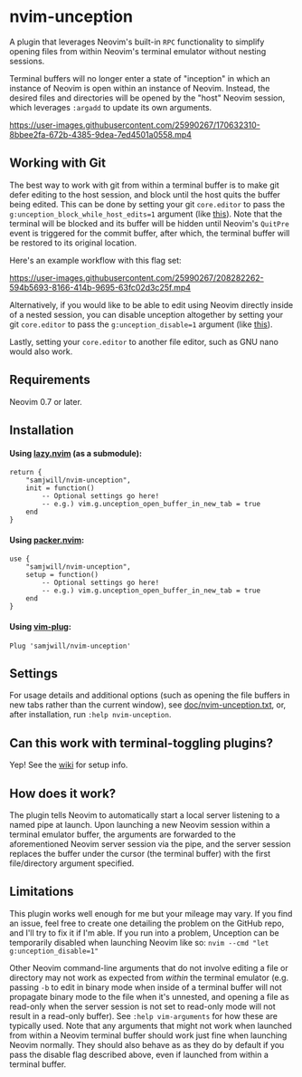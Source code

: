 # nvim-unception

A plugin that leverages Neovim's built-in `RPC` functionality to simplify
opening files from within Neovim's terminal emulator without nesting sessions.

Terminal buffers will no longer enter a state of "inception" in which an
instance of Neovim is open within an instance of Neovim. Instead, the desired
files and directories will be opened by the "host" Neovim session, which
leverages `:argadd` to update its own arguments.

https://user-images.githubusercontent.com/25990267/170632310-8bbee2fa-672b-4385-9dea-7ed4501a0558.mp4

## Working with Git

The best way to work with git from within a terminal buffer is to make git
defer editing to the host session, and block until the host quits the buffer
being edited. This can be done by setting your git `core.editor` to pass the
`g:unception_block_while_host_edits=1` argument
(like
[this](https://github.com/samjwill/dotfiles/blob/ba56af2ff49cd23ac19fcffe7840a78c58a89c9b/.gitconfig#L5)).
Note that the terminal will be blocked and its buffer will be hidden until Neovim's `QuitPre` event is triggered for the commit buffer, after which, the terminal buffer will be restored to its original location.

Here's an example workflow with this flag set:

https://user-images.githubusercontent.com/25990267/208282262-594b5693-8166-414b-9695-63fc02d3c25f.mp4

Alternatively, if you would like to be able to edit using Neovim directly
inside of a nested session, you can disable unception altogether by setting
your git `core.editor` to pass the `g:unception_disable=1` argument (like
[this](https://github.com/samjwill/dotfiles/blob/c59477c47867fb8f5560ba01d17722443428bc7e/.gitconfig#L5)).

Lastly, setting your `core.editor` to another file editor, such as GNU nano would also work.

## Requirements

Neovim 0.7 or later.

## Installation

#### Using [lazy.nvim](https://github.com/folke/lazy.nvim) (as a submodule):
    return {
        "samjwill/nvim-unception",
        init = function()
            -- Optional settings go here!
            -- e.g.) vim.g.unception_open_buffer_in_new_tab = true
        end
    }
#### Using [packer.nvim](https://github.com/wbthomason/packer.nvim):

    use {
        "samjwill/nvim-unception",
        setup = function()
            -- Optional settings go here!
            -- e.g.) vim.g.unception_open_buffer_in_new_tab = true
        end
    }

#### Using [vim-plug](https://github.com/junegunn/vim-plug):

    Plug 'samjwill/nvim-unception'

## Settings

For usage details and additional options (such as opening the file buffers in
new tabs rather than the current window), see
[doc/nvim-unception.txt](https://github.com/samjwill/nvim-unception/blob/main/doc/nvim-unception.txt),
or, after installation, run `:help nvim-unception`.

## Can this work with terminal-toggling plugins?

Yep! See the [wiki](https://github.com/samjwill/nvim-unception/wiki) for setup info.

## How does it work?

The plugin tells Neovim to automatically start a local server listening to a
named pipe at launch. Upon launching a new Neovim session within a terminal
emulator buffer, the arguments are forwarded to the aforementioned Neovim
server session via the pipe, and the server session replaces the buffer under
the cursor (the terminal buffer) with the first file/directory argument
specified.

## Limitations

This plugin works well enough for me but your mileage may vary. If you
find an issue, feel free to create one detailing the problem on the
GitHub repo, and I'll try to fix it if I'm able. If you run into a
problem, Unception can be temporarily disabled when launching Neovim
like so:
`nvim --cmd "let g:unception_disable=1"`

Other Neovim command-line arguments that do not involve editing a file or
directory may not work as expected from *within* the terminal emulator (e.g.
passing `-b` to edit in binary mode when inside of a terminal buffer will not
propagate binary mode to the file when it's unnested, and opening a file as
read-only when the server session is not set to read-only mode will not result
in a read-only buffer). See `:help vim-arguments` for how these are typically
used. Note that any arguments that might not work when launched from within a
Neovim terminal buffer should work just fine when launching Neovim normally.
They should also behave as as they do by default if you pass the disable flag
described above, even if launched from within a terminal buffer.
